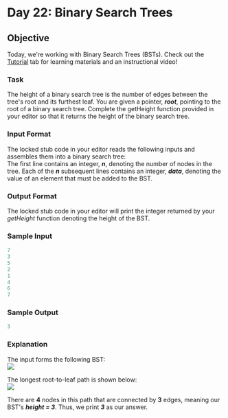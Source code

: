 # Day 22: Binary Search Trees

## Objective 
Today, we're working with Binary Search Trees (BSTs). Check out the [Tutorial](https://www.hackerrank.com/challenges/30-binary-search-trees/tutorial) tab for learning materials and an instructional video!

### Task 
The height of a binary search tree is the number of edges between the tree's root and its furthest leaf. You are given a pointer, **_root_**, pointing to the root of a binary search tree. Complete the getHeight function provided in your editor so that it returns the height of the binary search tree.


### Input Format

The locked stub code in your editor reads the following inputs and assembles them into a binary search tree:   
The first line contains an integer, **_n_**, denoting the number of nodes in the tree. 
Each of the **_n_** subsequent lines contains an integer, **_data_**, denoting the value of an element that must be added to the BST.

### Output Format

The locked stub code in your editor will print the integer returned by your _getHeight_ function denoting the height of the BST.

### Sample Input
```Python
7
3
5
2
1
4
6
7
```
### Sample Output
```Python
3
```

### Explanation
The input forms the following BST:  
![](https://github.com/kalpak92/HackerRank-30-Days-of-Code/blob/master/Day%2022/BST.PNG)

The longest root-to-leaf path is shown below:  
![](https://github.com/kalpak92/HackerRank-30-Days-of-Code/blob/master/Day%2022/path.PNG)

There are **4** nodes in this path that are connected by **3** edges, meaning our BST's **_height = 3_**. Thus, we print **_3_** as our answer.
